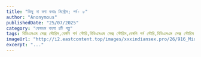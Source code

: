 ```yaml
---
title: "কিছু না বলা কথাঃ মিস্ট্রেস; পর্ব- ৮"
author: "Anonymous"
publishedDate: "25/07/2025"
category: "ফেমডম বাংলা চটি গল্প"
tags: বিডিএসএম সেক্স স্টোরিস,বেঙ্গলি পর্ন স্টোরি,বিডিএসএম সেক্স স্টোরিস,বেঙ্গলি পর্ন স্টোরি,বিডিএসএম সেক্স স্টোরিস,বেঙ্গলি পর্ন স্টোরি,বিডিএসএম সেক্স স্টোরিস,বেঙ্গলি পর্ন স্টোরি,বিডিএসএম সেক্স স্টোরিস,বেঙ্গলি পর্ন স্টোরি,বিডিএসএম সেক্স স্টোরিস,বেঙ্গলি পর্ন স্টোরি,ফেমডম সেক্স,বাংলা সেক্স স্টোরি,বিডিএসএম সেক্স স্টোরিস,বেঙ্গলি পর্ন স্টোরি,বিডিএসএম সেক্স স্টোরিস,বেঙ্গলি পর্ন স্টোরি,পরকিয়া চুদাচুদির গল্প,বাংলা সেক্স স্টোরি,ফেটিস,ফেমডম সেক্স,বিডিএসএম সেক্স স্টোরিস,বেঙ্গলি পর্ন স্টোরি,ফেটিস,ফেমডম সেক্স,বিডিএসএম সেক্স স্টোরিস,বেঙ্গলি পর্ন স্টোরি,পরকিয়া চুদাচুদির গল্প,বাংলা সেক্স স্টোরি,ফেটিস,ফেমডম সেক্স,বিডিএসএম সেক্স স্টোরিস,বেঙ্গলি পর্ন স্টোরি,ফেটিস,ফেমডম সেক্স,বিডিএসএম সেক্স স্টোরিস,বেঙ্গলি পর্ন স্টোরি
imageUrl: "http://i2.eastcontent.top/images/xxxindiansex.pro/26/916_Middle_s.jpg"
excerpt: "..."
---
```



